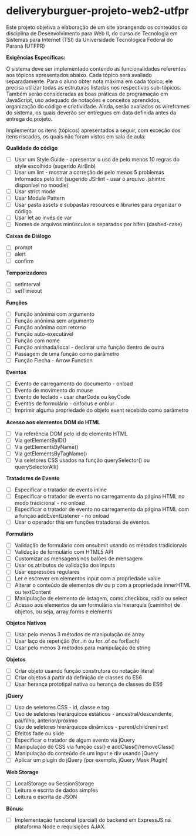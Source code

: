 # deliveryburguer-projeto-web2-utfpr
Este projeto objetiva a elaboração de um site abrangendo os conteúdos da disciplina de Desenvolvimento para Web II, 
do curso de Tecnologia em Sistemas para Internet (TSI) da Universidade Tecnológica Federal do Paraná (UTFPR)

**Exigências Específicas:**

O sistema deve ser implementado contendo as funcionalidades referentes aos tópicos apresentados abaixo. Cada tópico será avaliado 
separadamente. Para o aluno obter nota máxima em cada tópico, ele precisa utilizar todas as estruturas listadas nos respectivos 
sub-tópicos. Também serão consideradas as boas práticas de programação em JavaScript, uso adequado de notações e conceitos aprendidos, 
organização do código e criatividade. Ainda, serão avaliados os wireframes do sistema, os quais deverão ser entregues em data definida 
antes da entrega do projeto.

Implementar os itens (tópicos) apresentados a seguir, com exceção dos itens riscados, os quais não foram vistos em sala de aula:

**Qualidade do código**
  - [ ] Usar um Style Guide - apresentar o uso de pelo menos 10 regras do style escolhido (sugerido AirBnb)
  - [ ] Usar um lint - mostrar a correção de pelo menos 5 problemas informados pelo lint (sugerido JSHint - 
  usar o arquivo .jshintrc disponível no moodle)
  - [ ] Usar strict mode
  - [ ] Usar Module Pattern
  - [ ] Usar pasta assets e subpastas resources e libraries para organizar o código
  - [ ] Usar let ao invés de var
  - [ ] Nomes de arquivos minúsculos e separados por hífen (dashed-case)

**Caixas de Diálogo**
  - [ ] prompt
  - [ ] alert
  - [ ] confirm
  
**Temporizadores**
  - [ ] setInterval
  - [ ] setTimeout
  
**Funções**
  - [ ] Função anônima com argumento
  - [ ] Função anônima sem argumento
  - [ ] Função anônima com retorno
  - [ ] Função auto-executável
  - [ ] Função com nome
  - [ ] Função aninhada/local - declarar uma função dentro de outra
  - [ ] Passagem de uma função como parâmetro
  - [ ] Função Flecha - Arrow Function

**Eventos**
  - [ ] Evento de carregamento do documento - onload
  - [ ] Evento de movimento do mouse
  - [ ] Evento de teclado - usar charCode ou keyCode
  - [ ] Eventos de formulário - onfocus e onblur
  - [ ] Imprimir alguma propriedade do objeto event recebido como parâmetro

**Acesso aos elementos DOM do HTML**
  - [ ] Via referência DOM pelo id do elemento HTML
  - [ ] Via getElementByID()
  - [ ] Via getElementsByName()
  - [ ] Via getElementsByTagName()
  - [ ] Via seletores CSS usados na função querySelector() ou querySelectorAll()

**Tratadores de Evento**
  - [ ] Especificar o tratador de evento inline
  - [ ] Especificar o tratador de evento no carregamento da página HTML no modo tradicional - no onload
  - [ ] Especificar o tratador de evento no carregamento da página HTML com a função addEventListener - no onload
  - [ ] Usar o operador this em funções tratadoras de eventos.

**Formulário**
  - [ ] Validação de formulário com onsubmit usando os métodos tradicionais
  - [ ] Validação de formulário com HTML5 API
  - [ ] Customizar as mensagens nos balões de mensagem
  - [ ] Usar os atributos de validação dos inputs
  - [ ] Usar expressões regulares
  - [ ] Ler e escrever em elementos input com a propriedade value
  - [ ] Alterar o conteúdo de elementos div ou p com a propriedade innerHTML ou textContent
  - [ ] Manipulação de elemento de listagem, como checkbox, radio ou select
  - [ ] Acesso aos elementos de um formulário via hierarquia (caminho) de objetos, ou seja, array forms e elements

**Objetos Nativos**
  - [ ] Usar pelo menos 3 métodos de manipulação de array
  - [ ] Usar laço de repetição (for..in ou for..of ou forEach)
  - [ ] Usar pelo menos 3 métodos para manipulação de string

**Objetos**
  - [ ] Criar objeto usando função construtora ou notação literal
  - [ ] Criar objetos a partir da definição de classes do ES6
  - [ ] Usar herança prototipal nativa ou herança de classes do ES6

**jQuery**
  - [ ] Uso de seletores CSS - id, classe e tag
  - [ ] Uso de seletores hierárquicos estáticos - ancestral/descendente, pai/filho, anterior/próximo
  - [ ] Uso de seletores hierárquicos dinâmicos - parent/children/next
  - [ ] Efeitos fade ou slide
  - [ ] Especificar o tratador de algum evento via jQuery
  - [ ] Manipulação do CSS via função css() e addClass()/removeClass()
  - [ ] Manipulação do conteúdo de um input e div usando jQuery
  - [ ] Aplicar um plugin do jQuery (por exemplo, jQuery Mask Plugin)

**Web Storage**
  - [ ] LocalStorage ou SessionStorage
  - [ ] Leitura e escrita de dados simples
  - [ ] Leitura e escrita de JSON

**Bônus:**
  - [ ] Implementação funcional (parcial) do backend em ExpressJS na plataforma Node e requisições AJAX.
